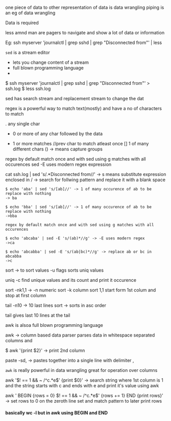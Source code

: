 one piece of data to other representation of data is data wrangling 
piping is an eg of data wrangling

Data is required 

less amnd man are pagers to navigate and show a lot of data or information

Eg: ssh myserver 'journalctl | grep sshd | grep "Disconnected from"' | less


`sed` is a stream editor
- lets you change content of a stream 
- full blown programming language
-

$ ssh myserver 'journalctl | grep sshd | grep "Disconnected from"' > ssh.log
$ less ssh.log

sed has search stream and replacement stream to change the dat 

regex is a powerful way to match text(mostly) and have a no of characters to match

. any single char
* 0 or more of any char followed by the data
+ 1 or more matches //prev char to match atleast once
[] 1 of many different chars 
() -> means capture groups 

regex by default match once and with sed using g matches with all occurences
sed -E uses modern regex expression 

cat ssh.log | sed 's/.*Disconnected from//' -> s means substitute expression enclosed in / 
                                            -> search for follwing pattern and replace it with a blank space

```console
$ echo 'aba' | sed 's/[ab]//' -> 1 of many occurence of ab to be replace with nothing
-> ba

$ echo 'bba' | sed 's/[ab]//' -> 1 of many occurence of ab to be replace with nothing
->bba

regex by default match once and with sed using g matches with all occurences

$ echo 'abcaba' | sed -E 's/(ab)*//g' -> -E uses modern regex
->ca

$ echo 'abcabba' | sed -E 's/(ab|bc)*//g' -> replace ab or bc in abcabba
->c
```

sort -> to sort values 
        -u flags sorts uniq values

uniq -c find unique values and its count and print it occurence

sort -nk1,1 -> 
 -n numeric sort
 -k column sort
 1,1 start form 1st colum and stop at first column

tail -n10 -> 10 last lines 
    sort -> sorts in asc order

tail gives last 10 lines at the tail

awk is alsoa full blown programming language

awk -> column based data parser
parses data in whitespace separated columns and 

$ awk '{print $2}' -> print 2nd column

paste -sd, -> pastes together into a single line with delimiter ,

`awk` is really powerful in data wrangling
    great for operation over columns

awk '$! == 1 && ~ /^c.*e$' {print $0}' -> search string where 1st column is 1 and the string starts with c and ends with e and print it's value using awk

awk ' BEGIN {rows = 0} $! == 1 && ~ /^c.*e$' {rows += 1} END {print rows}' -> set rows to 0 on the zeroth line set and match pattern to later print rows 
#### basically wc -l but in awk using BEGIN and END
